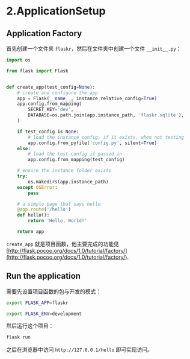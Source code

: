 # 2.ApplicationSetup

## Application Factory

首先创建一个文件夹 `flaskr`，然后在文件夹中创建一个文件 `__init__.py`：

```python
import os

from flask import Flask


def create_app(test_config=None):
    # create and configure the app
    app = Flask(__name__, instance_relative_config=True)
    app.config.from_mapping(
        SECRET_KEY='dev',
        DATABASE=os.path.join(app.instance_path, 'flaskr.sqlite'),
    )

    if test_config is None:
        # load the instance config, if it exists, when not testing
        app.config.from_pyfile('config.py', silent=True)
    else:
        # load the test config if passed in
        app.config.from_mapping(test_config)

    # ensure the instance folder exists
    try:
        os.makedirs(app.instance_path)
    except OSError:
        pass

    # a simple page that says hello
    @app.route('/hello')
    def hello():
        return 'Hello, World!'

    return app
```

`create_app` 就是项目函数，他主要完成的功能见[http://flask.pocoo.org/docs/1.0/tutorial/factory/](http://flask.pocoo.org/docs/1.0/tutorial/factory/).

## Run the application

需要先设置项目函数的包与开发的模式：

```bash
export FLASK_APP=flaskr

export FLASK_ENV=development
```

然后运行这个项目：

```bash
flask run
```

之后在浏览器中访问 `http://127.0.0.1/hello` 即可实现访问。
